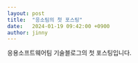 ```yaml
---
layout: post
title:  "응소팀의 첫 포스팅"
date:   2024-01-19 09:42:00 +0900
author: jinny 
---
```


응용소프트웨어팀 기술블로그의 첫 포스팅입니다.
